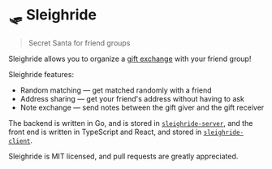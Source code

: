 # 🛷 Sleighride
> Secret Santa for friend groups

Sleighride allows you to organize a [gift exchange](https://en.wikipedia.org/wiki/Secret_Santa) with your friend group!

Sleighride features:
- Random matching — get matched randomly with a friend
- Address sharing — get your friend's address without having to ask
- Note exchange — send notes between the gift giver and the gift receiver

The backend is written in Go, and is stored in [`sleighride-server`](sleighride-server/), and the front end is written in TypeScript and React, and stored in [`sleighride-client`](sleighride-client/).

Sleighride is MIT licensed, and pull requests are greatly appreciated.